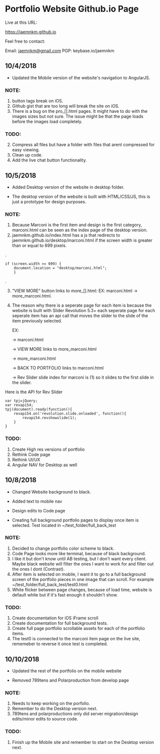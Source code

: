# Portfolio Website Github.io Page

Live at this URL:

https://jaemnkm.github.io

Feel free to contact:

Email: jaemnkm@gmail.com
PGP: keybase.io/jaemnkm


## 10/4/2018

- Updated the Mobile version of the website's navigation to AngularJS.

### NOTE: 

1. button tags break on iOS.
2. Github gist that are too long will break the site on iOS.
3. There is a bug on the pro_[].html pages. It might have to do with the images sizes but not sure. The issue might be that the page loads before the images load completely.

### TODO:

2. Compress all files but have a folder with files that arent compressed for easy viewing.
3. Clean up code.
6. Add the live chat button functionality.

## 10/5/2018

- Added Desktop version of the website in desktop folder.

- The desktop version of the website is built with HTML/CSS/JS, this is just a prototype for design purposes.

### NOTE:

1. Because Marconi is the first item and design is the first category, marconi.html can be seen as the index page of the desktop version.
2. jaemnkm.github.io/index.html has a js that redirects to jaemnkm.github.io/desktop/marconi.html if the screen width is greater than or equal to 699 pixels.

.

	if (screen.width >= 699) {
		document.location = "desktop/marconi.html";
		}

.

3. "VIEW MORE" button links to more_[].html: EX: marconi.html -> more_marconi.html.
4. The reason why there is a seperate page for each item is because the website is built with Slider Revolution 5.3+ each seperate page for each seperate item has an api call that moves the slider to the slide of the item previously selected.

	EX: 

	-> marconi.html 

	-> VIEW MORE links to more_marconi.html

	-> more_marconi.html

	-> BACK TO PORTFOLIO links to marconi.html

	-> Rev Slider slide index for marconi is (1) so it slides to the first slide in the slider.

Here is the API for Rev Slider

	var tpj=jQuery;
	var revapi54;
	tpj(document).ready(function(){
		revapi54.on('revolution.slide.onloaded', function(){
			revapi54.revshowslide(1);
		}
	} 

### TODO:

1. Create High res versions of portfolio
2. Rethink Code page
3. Rethink UI/UX
4. Angular NAV for Desktop as well

## 10/8/2018

- Changed Website background to black.

- Added text to mobile nav

- Design edits to Code page

- Creating full background portfolio pages to display once item is selected. Test located in ~/test_folder/full_back_test

### NOTE:

1. Decided to change portfolio color scheme to black.
2. Code Page looks more like terminal, because of black background.
3. I like it but don't know until AB testing, but I don't want every client. Maybe black website will filter the ones I want to work for and filter out the ones I dont (Contrast).
4. After item is selected on mobile, I want it to go to a full background screen of the portfolio pieces in one image that can scroll. For example ~/test_folder/full_back_test/test0.html
5. White flicker between page changes, because of load time, website is default white but if it's fast enough it shouldn't show.

### TODO:

1. Create documentation for iOS iFrame scroll
2. Create documentation for full background tests.
3. Create full page portfolio scrollable assets for each of the portfolio items.
4. The test0 is connected to the marconi item page on the live site, rememeber to reverse it once test is completed.

## 10/10/2018

- Updated the rest of the portfolio on the mobile website

- Removed 789tens and Polarproduction from develop page

### NOTE:

1. Needs to keep working on the porfolio.
2. Remember to do the Desktop version next.
3. 789tens and polarproductions only did server migration/design edits/minor edits to source code.

### TODO:

1. Finish up the Mobile site and remember to start on the Desktop version next.
